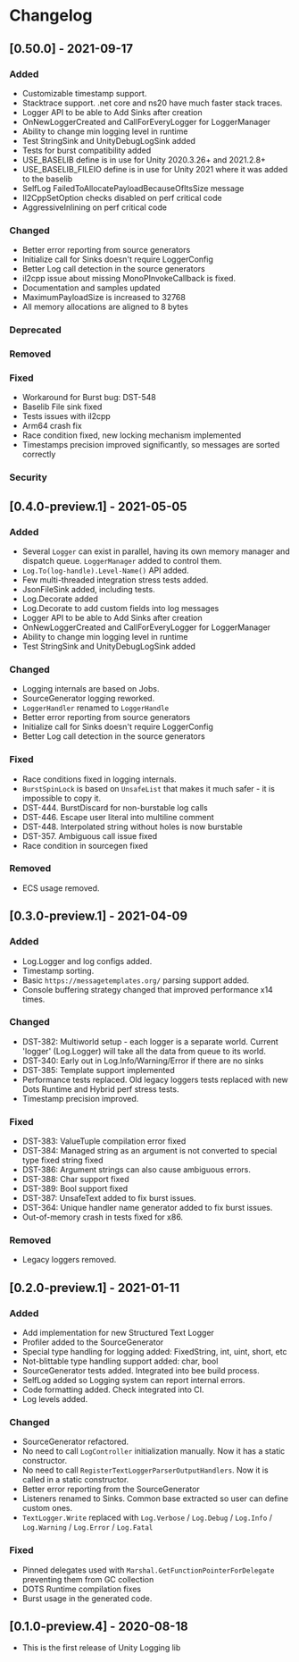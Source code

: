 # Changelog

## [0.50.0] - 2021-09-17

### Added

* Customizable timestamp support. 
* Stacktrace support. .net core and ns20 have much faster stack traces.
* Logger API to be able to Add Sinks after creation
* OnNewLoggerCreated and CallForEveryLogger for LoggerManager
* Ability to change min logging level in runtime
* Test StringSink and UnityDebugLogSink added
* Tests for burst compatibility added
* USE_BASELIB define is in use for Unity 2020.3.26+ and 2021.2.8+
* USE_BASELIB_FILEIO define is in use for Unity 2021 where it was added to the baselib
* SelfLog FailedToAllocatePayloadBecauseOfItsSize message
* Il2CppSetOption checks disabled on perf critical code
* AggressiveInlining on perf critical code

### Changed

* Better error reporting from source generators
* Initialize call for Sinks doesn't require LoggerConfig
* Better Log call detection in the source generators
* il2cpp issue about missing MonoPInvokeCallback is fixed.
* Documentation and samples updated
* MaximumPayloadSize is increased to 32768
* All memory allocations are aligned to 8 bytes

### Deprecated


### Removed


### Fixed

* Workaround for Burst bug: DST-548
* Baselib File sink fixed
* Tests issues with il2cpp
* Arm64 crash fix
* Race condition fixed, new locking mechanism implemented
* Timestamps precision improved significantly, so messages are sorted correctly

### Security


## [0.4.0-preview.1] - 2021-05-05

### Added

* Several `Logger` can exist in parallel, having its own memory manager and dispatch queue. `LoggerManager` added to control them.
* `Log.To(log-handle).Level-Name()` API added.
* Few multi-threaded integration stress tests added.
* JsonFileSink added, including tests.
* Log.Decorate added
* Log.Decorate to add custom fields into log messages
* Logger API to be able to Add Sinks after creation
* OnNewLoggerCreated and CallForEveryLogger for LoggerManager
* Ability to change min logging level in runtime
* Test StringSink and UnityDebugLogSink added

### Changed

* Logging internals are based on Jobs.
* SourceGenerator logging reworked.
* `LoggerHandler` renamed to `LoggerHandle`
* Better error reporting from source generators
* Initialize call for Sinks doesn't require LoggerConfig
* Better Log call detection in the source generators

### Fixed

* Race conditions fixed in logging internals.
* `BurstSpinLock` is based on `UnsafeList` that makes it much safer - it is impossible to copy it.
* DST-444. BurstDiscard for non-burstable log calls
* DST-446. Escape user literal into multiline comment
* DST-448. Interpolated string without holes is now burstable
* DST-357. Ambiguous call issue fixed
* Race condition in sourcegen fixed

### Removed

* ECS usage removed.



## [0.3.0-preview.1] - 2021-04-09

### Added
- Log.Logger and log configs added.
- Timestamp sorting.
- Basic `https://messagetemplates.org/` parsing support added.
- Console buffering strategy changed that improved performance x14 times.

### Changed
- DST-382: Multiworld setup - each logger is a separate world. Current 'logger' (Log.Logger) will take all the data from queue to its world.
- DST-340: Early out in Log.Info/Warning/Error if there are no sinks
- DST-385: Template support implemented
- Performance tests replaced. Old legacy loggers tests replaced with new Dots Runtime and Hybrid perf stress tests.
- Timestamp precision improved.

### Fixed
- DST-383: ValueTuple compilation error fixed
- DST-384: Managed string as an argument is not converted to special type fixed string fixed
- DST-386: Argument strings can also cause ambiguous errors.
- DST-388: Char support fixed
- DST-389: Bool support fixed
- DST-387: UnsafeText added to fix burst issues.
- DST-364: Unique handler name generator added to fix burst issues.
- Out-of-memory crash in tests fixed for x86.

### Removed
- Legacy loggers removed.


## [0.2.0-preview.1] - 2021-01-11

### Added
- Add implementation for new Structured Text Logger
- Profiler added to the SourceGenerator
- Special type handling for logging added: FixedString, int, uint, short, etc
- Not-blittable type handling support added: char, bool
- SourceGenerator tests added. Integrated into bee build process.
- SelfLog added so Logging system can report internal errors.
- Code formatting added. Check integrated into CI.
- Log levels added.

### Changed
- SourceGenerator refactored.
- No need to call `LogController` initialization manually. Now it has a static constructor.
- No need to call `RegisterTextLoggerParserOutputHandlers`. Now it is called in a static constructor.
- Better error reporting from the SourceGenerator
- Listeners renamed to Sinks. Common base extracted so user can define custom ones.
- `TextLogger.Write` replaced with `Log.Verbose` / `Log.Debug` / `Log.Info` / `Log.Warning` / `Log.Error` / `Log.Fatal`

### Fixed
- Pinned delegates used with `Marshal.GetFunctionPointerForDelegate` preventing them from GC collection
- DOTS Runtime compilation fixes
- Burst usage in the generated code.


## [0.1.0-preview.4] - 2020-08-18
- This is the first release of Unity Logging lib
